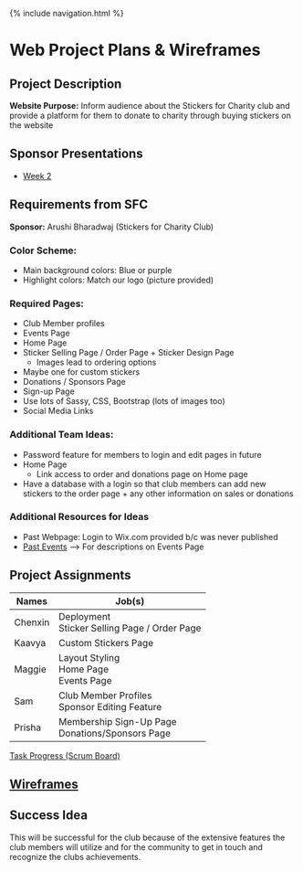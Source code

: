 {% include navigation.html %}

# Web Project Plans & Wireframes

## Project Description
**Website Purpose:** Inform audience about the Stickers for Charity club and provide a platform for them to donate to charity through buying stickers on the website

## Sponsor Presentations
- [Week 2](https://docs.google.com/presentation/d/15eE8S6gadsTjSOaAEU70A4pq0eFdSe4asBgLAlON8TM/edit?usp=sharing)

## Requirements from SFC
**Sponsor:** Arushi Bharadwaj (Stickers for Charity Club)

### Color Scheme:
- Main background colors: Blue or purple
- Highlight colors: Match our logo (picture provided)

### Required Pages:
- Club Member profiles
- Events Page
- Home Page
- Sticker Selling Page / Order Page + Sticker Design Page
   - Images lead to ordering options
- Maybe one for custom stickers
- Donations / Sponsors Page
- Sign-up Page
- Use lots of Sassy, CSS, Bootstrap (lots of images too)
- Social Media Links 

### Additional Team Ideas:
- Password feature for members to login and edit pages in future
- Home Page
     - Link access to order and donations page on Home page
- Have a database with a login so that club members can add new stickers to the order page + any other information on sales or donations

### Additional Resources for Ideas
- Past Webpage: Login to Wix.com provided b/c was never published
- [Past Events](https://docs.google.com/document/d/1-mrhf90zkpaDLu2kP498Cd9tpI4pocaZQk2-gfyPCxQ/edit?usp=sharing) --> For descriptions on Events Page

## Project Assignments

| Names | Job(s) |
| ---   | ---    |
| Chenxin | Deployment<br>Sticker Selling Page / Order Page |
| Kaavya | Custom Stickers Page |
| Maggie | Layout Styling<br>Home Page<br>Events Page |
| Sam | Club Member Profiles<br>Sponsor Editing Feature |
| Prisha | Membership Sign-Up Page<br>Donations/Sponsors Page |

[Task Progress (Scrum Board)](https://github.com/dsblack0/stickers_for_charity/projects/1?card_filter_query=label%3A%22project+features%22)

## [Wireframes](wireframes.md)


## Success Idea
This will be successful for the club because of the extensive features the club members will utilize and for the community to get in touch and recognize the clubs achievements.
